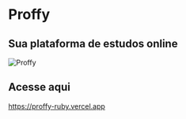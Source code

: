 Proffy
==================
  
Sua plataforma de estudos online
------------------

![Proffy](https://github.com/Jose-Vitor-Melo/proffy/blob/master/images/Proffy-_-Sua-plataforma-de-estudos-online.gif)

Acesse aqui
------------------

https://proffy-ruby.vercel.app
